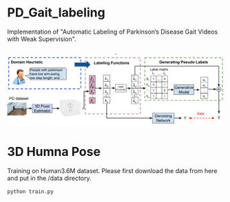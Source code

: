 # PD_Gait_labeling
Implementation of "Automatic Labeling of Parkinson’s Disease Gait
Videos with Weak Supervision". 

<p align="center">.
<img  src="Figures/tiser.jpg" width="800">
<p/>

# 3D Humna Pose 

Training on Human3.6M dataset. Please first download the data from here and put in the /data directory.
```
python train.py
```

